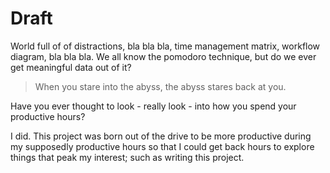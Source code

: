 # Draft

World full of of distractions, bla bla bla, time management matrix, workflow diagram, bla bla bla.
We all know the pomodoro technique, but do we ever get meaningful data out of it?

> When you stare into the abyss, the abyss stares back at you.

Have you ever thought to look - really look - into how you spend your productive hours?

I did. This project was born out of the drive to be more productive during my supposedly productive hours so that I could get back hours to explore things that peak my interest; such as writing this project.
